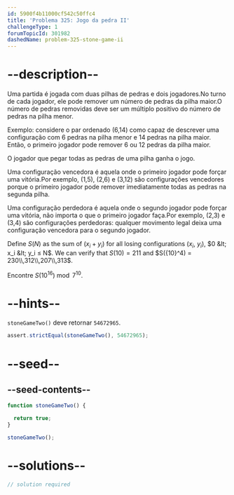 ```yaml
---
id: 5900f4b11000cf542c50ffc4
title: 'Problema 325: Jogo da pedra II'
challengeType: 1
forumTopicId: 301982
dashedName: problem-325-stone-game-ii
---
```


# --description--

Uma partida é jogada com duas pilhas de pedras e dois jogadores.No turno de cada jogador, ele pode remover um número de pedras da pilha maior.O número de pedras removidas deve ser um múltiplo positivo do número de pedras na pilha menor.

Exemplo: considere o par ordenado (6,14) como capaz de descrever uma configuração com 6 pedras na pilha menor e 14 pedras na pilha maior. Então, o primeiro jogador pode remover 6 ou 12 pedras da pilha maior.

O jogador que pegar todas as pedras de uma pilha ganha o jogo.

Uma configuração vencedora é aquela onde o primeiro jogador pode forçar uma vitória.Por exemplo, (1,5), (2,6) e (3,12) são configurações vencedores porque o primeiro jogador pode remover imediatamente todas as pedras na segunda pilha.

Uma configuração perdedora é aquela onde o segundo jogador pode forçar uma vitória, não importa o que o primeiro jogador faça.Por exemplo, (2,3) e (3,4) são configurações perdedoras: qualquer movimento legal deixa uma configuração vencedora para o segundo jogador.

Define $S(N)$ as the sum of ($x_i + y_i$) for all losing configurations ($x_i$, $y_i$), $0 &lt; x_i &lt; y_i ≤ N$. We can verify that $S(10) = 211$ and $S({10}^4) = 230\\,312\\,207\\,313$.

Encontre $S({10}^{16})\bmod 7^{10}$.

# --hints--

`stoneGameTwo()` deve retornar `54672965`.

```js
assert.strictEqual(stoneGameTwo(), 54672965);
```

# --seed--

## --seed-contents--

```js
function stoneGameTwo() {

  return true;
}

stoneGameTwo();
```

# --solutions--

```js
// solution required
```
